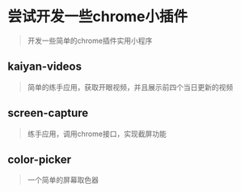 # 尝试开发一些chrome小插件

> 开发一些简单的chrome插件实用小程序

## kaiyan-videos

> 简单的练手应用，获取开眼视频，并且展示前四个当日更新的视频

## screen-capture

> 练手应用，调用chrome接口，实现截屏功能

## color-picker

> 一个简单的屏幕取色器
